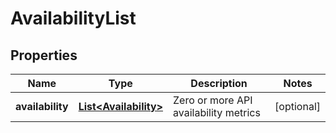 # AvailabilityList

## Properties
Name | Type | Description | Notes
------------ | ------------- | ------------- | -------------
**availability** | [**List&lt;Availability&gt;**](Availability.md) | Zero or more API availability metrics |  [optional]
